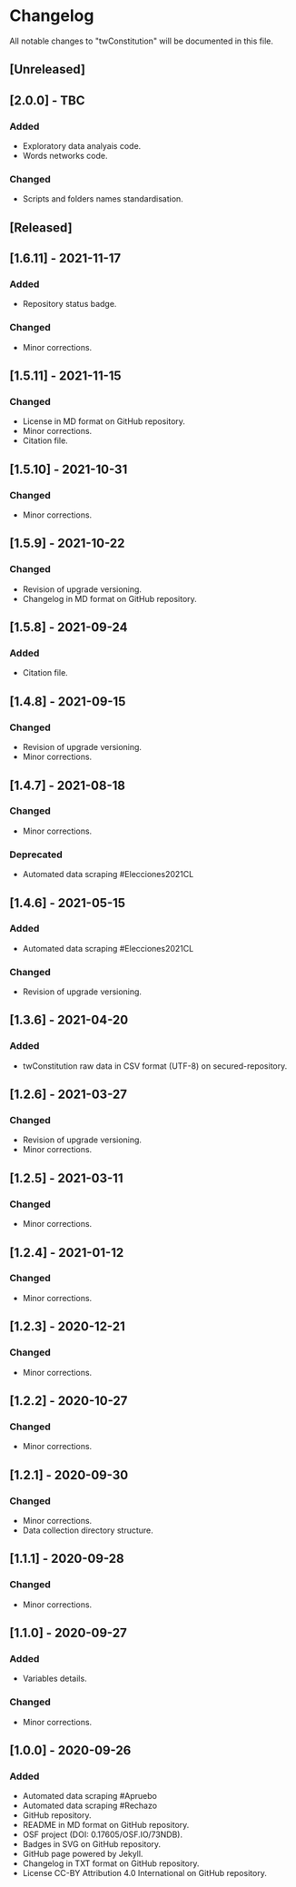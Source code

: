 # Changelog
All notable changes to "twConstitution" will be documented in this file.

## [Unreleased]

## [2.0.0] - TBC
### Added
- Exploratory data analyais code.
- Words networks code.
### Changed
- Scripts and folders names standardisation.

## [Released]

## [1.6.11] - 2021-11-17
### Added
- Repository status badge.
### Changed
- Minor corrections.

## [1.5.11] - 2021-11-15
### Changed
- License in MD format on GitHub repository.
- Minor corrections.
- Citation file.

## [1.5.10] - 2021-10-31
### Changed
- Minor corrections.

## [1.5.9] - 2021-10-22
### Changed
- Revision of upgrade versioning.
- Changelog in MD format on GitHub repository.

## [1.5.8] - 2021-09-24
### Added
- Citation file.

## [1.4.8] - 2021-09-15
### Changed
- Revision of upgrade versioning.
- Minor corrections.

## [1.4.7] - 2021-08-18
### Changed
- Minor corrections.
### Deprecated
- Automated data scraping #Elecciones2021CL

## [1.4.6] - 2021-05-15
### Added
- Automated data scraping #Elecciones2021CL
### Changed
- Revision of upgrade versioning.

## [1.3.6] - 2021-04-20
### Added
- twConstitution raw data in CSV format (UTF-8) on secured-repository.

## [1.2.6] - 2021-03-27
### Changed
- Revision of upgrade versioning.
- Minor corrections.

## [1.2.5] - 2021-03-11
### Changed
- Minor corrections.

## [1.2.4] - 2021-01-12
### Changed
- Minor corrections.

## [1.2.3] - 2020-12-21
### Changed
- Minor corrections.

## [1.2.2] - 2020-10-27
### Changed
- Minor corrections.

## [1.2.1] - 2020-09-30
### Changed
- Minor corrections.
- Data collection directory structure.

## [1.1.1] - 2020-09-28
### Changed
- Minor corrections.

## [1.1.0] - 2020-09-27
### Added
- Variables details.
### Changed
- Minor corrections.

## [1.0.0] - 2020-09-26
### Added
- Automated data scraping #Apruebo
- Automated data scraping #Rechazo
- GitHub repository.
- README in MD format on GitHub repository.
- OSF project (DOI: 0.17605/OSF.IO/73NDB).
- Badges in SVG on GitHub repository.
- GitHub page powered by Jekyll.
- Changelog in TXT format on GitHub repository.
- License CC-BY Attribution 4.0 International on GitHub repository.